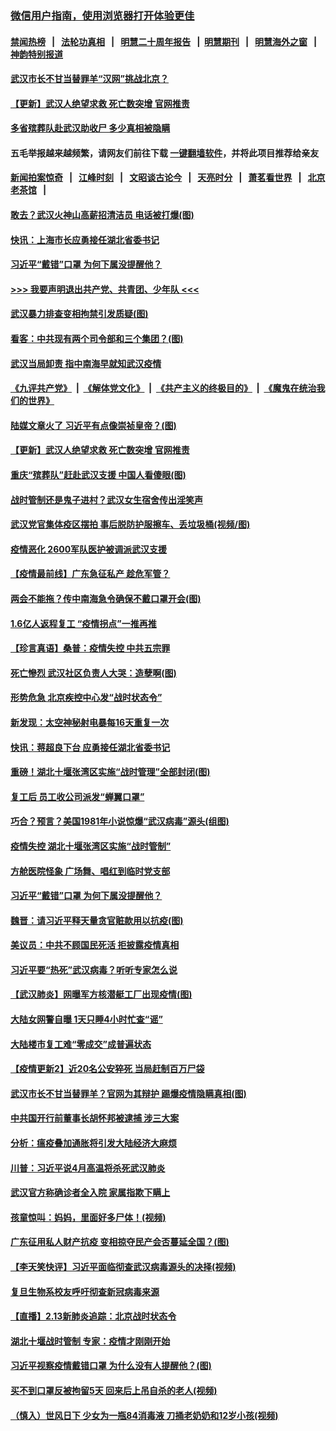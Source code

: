 ### [微信用户指南，使用浏览器打开体验更佳](https://github.com/gfw-breaker/banned-news1/blob/master/indexes/wechat-guide.md?t=0)
#### [禁闻热榜](热点新闻.md?t=0)  &nbsp;&nbsp;|&nbsp;&nbsp; [法轮功真相](https://github.com/gfw-breaker/truth/blob/master/README.md?t=0) &nbsp;&nbsp;|&nbsp;&nbsp; [明慧二十周年报告](https://github.com/gfw-breaker/mh-reports/blob/master/README.md?t=0) &nbsp;&nbsp;|&nbsp;&nbsp;[明慧期刊](https://github.com/gfw-breaker/mh-qikan) &nbsp;&nbsp;|&nbsp;&nbsp; [明慧海外之窗](https://github.com/gfw-breaker/mh-news/blob/master/README.md?t=0) &nbsp;&nbsp;|&nbsp;&nbsp; [神韵特别报道](https://github.com/gfw-breaker/mh-news/blob/master/shenyun.md?t=0)
#### [ 武汉市长不甘当替罪羊“汉网”挑战北京？](https://github.com/gfw-breaker/banned-news/blob/master/pages/nsc413/n11864550.md)
#### [ 【更新】武汉人绝望求救 死亡数突增 官网推责](https://github.com/gfw-breaker/banned-news/blob/master/pages/nf4514/n11801312.md)
#### [ 多省殡葬队赴武汉助收尸 多少真相被隐瞒](https://github.com/gfw-breaker/banned-news/blob/master/pages/nf4514/n11864132.md)
#### 五毛举报越来越频繁，请网友们前往下载 [一键翻墙软件](https://github.com/gfw-breaker/ssr-accounts)，并将此项目推荐给亲友
#### [新闻拍案惊奇](https://github.com/gfw-breaker/banned-news1/blob/master/pages/link4.md) &nbsp;&nbsp;|&nbsp;&nbsp; [江峰时刻](https://github.com/gfw-breaker/banned-news1/blob/master/pages/link4.md) &nbsp;&nbsp;|&nbsp;&nbsp; [文昭谈古论今](https://github.com/gfw-breaker/banned-news1/blob/master/pages/link4.md) &nbsp;&nbsp;|&nbsp;&nbsp; [天亮时分](https://github.com/gfw-breaker/banned-news1/blob/master/pages/link4.md) &nbsp;&nbsp;|&nbsp;&nbsp; [萧茗看世界](https://github.com/gfw-breaker/banned-news1/blob/master/pages/link4.md) &nbsp;&nbsp;|&nbsp;&nbsp; [北京老茶馆](https://github.com/gfw-breaker/banned-news1/blob/master/pages/link4.md) &nbsp;&nbsp;|&nbsp;&nbsp; 
#### [ 敢去？武汉火神山高薪招清洁员 电话被打爆(图)](https://github.com/gfw-breaker/banned-news/blob/master/pages/p1/922897.md)
#### [ 快讯：上海市长应勇接任湖北省委书记](https://github.com/gfw-breaker/banned-news/blob/master/pages/nsc413/n11865112.md)
#### [ 习近平“戴错”口罩 为何下属没提醒他？](https://github.com/gfw-breaker/banned-news/blob/master/pages/prog1138/a102775984.md)
#### [>>> 我要声明退出共产党、共青团、少年队 <<<](https://github.com/begood0513/goodnews/blob/master/quit/letter.md) 
#### [ 武汉暴力排查变相拘禁引发质疑(图)](https://github.com/gfw-breaker/banned-news/blob/master/pages/p1/922902.md)
#### [ 看客：中共现有两个司令部和三个集团？(图)](https://github.com/gfw-breaker/banned-news/blob/master/pages/p2/922873.md)
#### [ 武汉当局卸责 指中南海早就知武汉疫情](https://github.com/gfw-breaker/banned-news/blob/master/pages/prog204/a102776122.md)
#### [《九评共产党》](https://github.com/begood0513/9ping.md/blob/master/README.md) &nbsp;|&nbsp; [《解体党文化》](../../../../jtdwh.md/blob/master/README.md)  &nbsp;|&nbsp; [《共产主义的终极目的》](../../../../gczydzjmd.md/blob/master/README.md) &nbsp;|&nbsp; [《魔鬼在统治我们的世界》](../../../../mgztzwmdsj.md/blob/master/README.md) 
#### [ 陆媒文章火了 习近平有点像崇祯皇帝？(图)](https://github.com/gfw-breaker/banned-news/blob/master/pages/p2/922910.md)
#### [ 【更新】武汉人绝望求救 死亡数突增 官网推责](https://github.com/gfw-breaker/banned-news/blob/master/pages/nsc413/n11801312.md)
#### [ 重庆“殡葬队”赶赴武汉支援 中国人看傻眼(图)](https://github.com/gfw-breaker/banned-news/blob/master/pages/p1/922886.md)
#### [ 战时管制还是鬼子进村？武汉女生宿舍传出淫笑声](https://github.com/gfw-breaker/banned-news/blob/master/pages/prog204/a102776081.md)
#### [ 武汉党官集体疫区摆拍 事后脱防护服擦车、丢垃圾桶(视频/图)](https://github.com/gfw-breaker/banned-news/blob/master/pages/p1/922908.md)
#### [ 疫情恶化 2600军队医护被调派武汉支援](https://github.com/gfw-breaker/banned-news/blob/master/pages/nsc413/n11865111.md)
#### [ 【疫情最前线】广东急征私产 趁危军管？](https://github.com/gfw-breaker/banned-news/blob/master/pages/nf4514/n11864205.md)
#### [ 两会不能拖？传中南海急令确保不戴口罩开会(图)](https://github.com/gfw-breaker/banned-news/blob/master/pages/p2/922875.md)
#### [ 1.6亿人返程复工 “疫情拐点”一推再推](https://github.com/gfw-breaker/banned-news/blob/master/pages/nf4514/n11864186.md)
#### [ 【珍言真语】桑普：疫情失控 中共五宗罪](https://github.com/gfw-breaker/banned-news/blob/master/pages/nf4514/n11864157.md)
#### [ 死亡慘烈 武汉社区负责人大哭：造孽啊(图)](https://github.com/gfw-breaker/banned-news/blob/master/pages/p1/922981.md)
#### [ 形势危急 北京疾控中心发“战时状态令”](https://github.com/gfw-breaker/banned-news/blob/master/pages/nsc413/n11866362.md)
#### [ 新发现：太空神秘射电暴每16天重复一次](https://github.com/gfw-breaker/banned-news/blob/master/pages/nf4514/n11864923.md)
#### [ 快讯：蒋超良下台 应勇接任湖北省委书记](https://github.com/gfw-breaker/banned-news/blob/master/pages/prog1138/a102776140.md)
#### [ 重磅！湖北十堰张湾区实施“战时管理”全部封闭(图)](https://github.com/gfw-breaker/banned-news/blob/master/pages/p1/922898.md)
#### [ 复工后 员工收公司派发“蝉翼口罩”](https://github.com/gfw-breaker/banned-news/blob/master/pages/nsc413/n11864951.md)
#### [ 巧合？预言？美国1981年小说惊爆“武汉病毒”源头(组图)](https://github.com/gfw-breaker/banned-news/blob/master/pages/p1/922900.md)
#### [ 疫情失控 湖北十堰张湾区实施“战时管制”](https://github.com/gfw-breaker/banned-news/blob/master/pages/nsc413/n11864771.md)
#### [ 方舱医院怪象 广场舞、唱红到临时党支部](https://github.com/gfw-breaker/banned-news/blob/master/pages/nsc413/n11864361.md)
#### [ 习近平“戴错”口罩 为何下属没提醒他？](https://github.com/gfw-breaker/banned-news/blob/master/pages/prog204/a102775984.md)
#### [ 魏晋：请习近平释天量贪官赃款用以抗疫(图)](https://github.com/gfw-breaker/banned-news/blob/master/pages/p2/922870.md)
#### [ 美议员：中共不顾国民死活 拒披露疫情真相](https://github.com/gfw-breaker/banned-news/blob/master/pages/nsc413/n11866147.md)
#### [ 习近平要“热死”武汉病毒？听听专家怎么说](https://github.com/gfw-breaker/banned-news/blob/master/pages/prog204/a102776282.md)
#### [ 【武汉肺炎】网曝军方核潜艇工厂出现疫情(图)](https://github.com/gfw-breaker/banned-news/blob/master/pages/p1/922865.md)
#### [ 大陆女网警自曝 1天只睡4小时忙查“谣”](https://github.com/gfw-breaker/banned-news/blob/master/pages/nsc413/n11864471.md)
#### [ 大陆楼市复工难“零成交”成普遍状态](https://github.com/gfw-breaker/banned-news/blob/master/pages/nf4514/n11864106.md)
#### [ 【疫情更新2】近20名公安猝死 当局赶制百万尸袋](https://github.com/gfw-breaker/banned-news/blob/master/pages/prog204/a102775451.md)
#### [ 武汉市长不甘当替罪羊？官网为其辩护 踢爆疫情隐瞒真相(图)](https://github.com/gfw-breaker/banned-news/blob/master/pages/p2/922921.md)
#### [ 中共国开行前董事长胡怀邦被逮捕 涉三大案](https://github.com/gfw-breaker/banned-news/blob/master/pages/nsc413/n11865943.md)
#### [ 分析：瘟疫叠加通胀将引发大陆经济大麻烦](https://github.com/gfw-breaker/banned-news/blob/master/pages/nsc413/n11864680.md)
#### [ 川普：习近平说4月高温将杀死武汉肺炎](https://github.com/gfw-breaker/banned-news/blob/master/pages/nsc413/n11860814.md)
#### [ 武汉官方称确诊者全入院 家属指欺下瞒上](https://github.com/gfw-breaker/banned-news/blob/master/pages/nf4514/n11864466.md)
#### [ 孩童惊叫：妈妈，里面好多尸体！(视频)](https://github.com/gfw-breaker/banned-news/blob/master/pages/prog204/a102776202.md)
#### [ 广东征用私人财产抗疫 变相掠夺民产会否蔓延全国？(图)](https://github.com/gfw-breaker/banned-news/blob/master/pages/p1/922907.md)
#### [ 【李天笑快评】习近平面临彻查武汉病毒源头的决择(视频)](https://github.com/gfw-breaker/banned-news/blob/master/pages/p1/922688.md)
#### [ 复旦生物系校友呼吁彻查新冠病毒来源](https://github.com/gfw-breaker/banned-news/blob/master/pages/nsc413/n11862499.md)
#### [ 【直播】2.13新肺炎追踪：北京战时状态令](https://github.com/gfw-breaker/banned-news/blob/master/pages/nf4514/n11866261.md)
#### [ 湖北十堰战时管制 专家：疫情才刚刚开始](https://github.com/gfw-breaker/banned-news/blob/master/pages/prog204/a102775896.md)
#### [ 习近平视察疫情戴错口罩 为什么没有人提醒他？(图)](https://github.com/gfw-breaker/banned-news/blob/master/pages/p3/922901.md)
#### [ 买不到口罩反被拘留5天 回来后上吊自杀的老人(视频)](https://github.com/gfw-breaker/banned-news/blob/master/pages/p1/922892.md)
#### [ （慎入）世风日下 少女为一瓶84消毒液 刀捅老奶奶和12岁小孩(视频)](https://github.com/gfw-breaker/banned-news/blob/master/pages/p1/922872.md)
